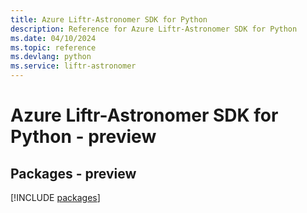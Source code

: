 ```yaml
---
title: Azure Liftr-Astronomer SDK for Python
description: Reference for Azure Liftr-Astronomer SDK for Python
ms.date: 04/10/2024
ms.topic: reference
ms.devlang: python
ms.service: liftr-astronomer
---
```

# Azure Liftr-Astronomer SDK for Python - preview
## Packages - preview
[!INCLUDE [packages](liftr-astronomer-index.md)]